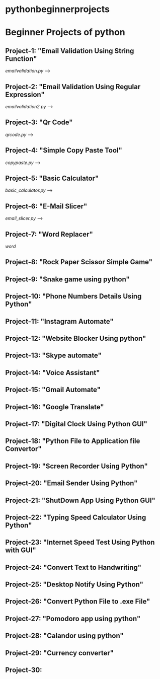 # pythonbeginnerprojects
# Beginner Projects of python 
## Project-1: "Email Validation Using String Function"
*emailvalidation.py* --> 
##  Project-2: "Email Validation Using Regular Expression"
*emailvalidation2.py* -->
##  Project-3: "Qr Code"
*qrcode.py* -->
##  Project-4: "Simple Copy Paste Tool"
*copypaste.py* -->
##  Project-5: "Basic Calculator"
*basic_calculator.py* -->
##  Project-6: "E-Mail Slicer"
*email_slicer.py* -->
##  Project-7: "Word Replacer"
*word*
##  Project-8: "Rock Paper Scissor Simple Game"
##  Project-9: "Snake game using python"
##  Project-10: "Phone Numbers Details Using Python"
##  Project-11: "Instagram Automate"
##  Project-12: "Website Blocker Using python"
##  Project-13: "Skype automate"
##  Project-14: "Voice Assistant"
##  Project-15: "Gmail Automate"
##  Project-16: "Google Translate"
##  Project-17: "Digital Clock Using Python GUI"
##  Project-18: "Python File to Application file Convertor"
##  Project-19: "Screen Recorder Using Python"
##  Project-20: "Email Sender Using Python"
##  Project-21: "ShutDown App Using Python GUI"
##  Project-22: "Typing Speed Calculator Using Python"
##  Project-23: "Internet Speed Test Using Python with GUI"
##  Project-24: "Convert Text to Handwriting"
##  Project-25: "Desktop Notify Using Python"
##  Project-26: "Convert Python File to .exe File"
##  Project-27: "Pomodoro app using python"
##  Project-28: "Calandor using python"
##  Project-29: "Currency converter"
##  Project-30:
